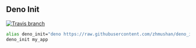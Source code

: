 ## Deno Init

[![Travis branch](https://img.shields.io/travis/zhmushan/deno_init/master.svg?style=flat-square)](https://travis-ci.org/zhmushan/deno_init)

```sh
alias deno_init="deno https://raw.githubusercontent.com/zhmushan/deno_init/master/mod.ts --allow-write --allow-run"
deno_init my_app
```
